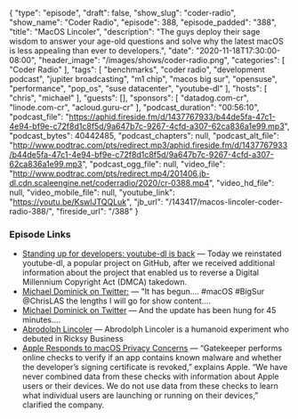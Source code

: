 {
  "type": "episode",
  "draft": false,
  "show_slug": "coder-radio",
  "show_name": "Coder Radio",
  "episode": 388,
  "episode_padded": "388",
  "title": "MacOS Lincoler",
  "description": "The guys deploy their sage wisdom to answer your age-old questions and solve why the latest macOS is less appealing than ever to developers.",
  "date": "2020-11-18T17:30:00-08:00",
  "header_image": "/images/shows/coder-radio.png",
  "categories": [
    "Coder Radio"
  ],
  "tags": [
    "benchmarks",
    "coder radio",
    "development podcast",
    "jupiter broadcasting",
    "m1 chip",
    "macos big sur",
    "opensuse",
    "performance",
    "pop_os",
    "suse datacenter",
    "youtube-dl"
  ],
  "hosts": [
    "chris",
    "michael"
  ],
  "guests": [],
  "sponsors": [
    "datadog.com-cr",
    "linode.com-cr",
    "acloud.guru-cr"
  ],
  "podcast_duration": "00:56:10",
  "podcast_file": "https://aphid.fireside.fm/d/1437767933/b44de5fa-47c1-4e94-bf9e-c72f8d1c8f5d/9a647b7c-9267-4cfd-a307-62ca836a1e99.mp3",
  "podcast_bytes": 40442485,
  "podcast_chapters": null,
  "podcast_alt_file": "http://www.podtrac.com/pts/redirect.mp3/aphid.fireside.fm/d/1437767933/b44de5fa-47c1-4e94-bf9e-c72f8d1c8f5d/9a647b7c-9267-4cfd-a307-62ca836a1e99.mp3",
  "podcast_ogg_file": null,
  "video_file": "http://www.podtrac.com/pts/redirect.mp4/201406.jb-dl.cdn.scaleengine.net/coderradio/2020/cr-0388.mp4",
  "video_hd_file": null,
  "video_mobile_file": null,
  "youtube_link": "https://youtu.be/KswlJTQQLuk",
  "jb_url": "/143417/macos-lincoler-coder-radio-388/",
  "fireside_url": "/388"
}


### Episode Links

  * [Standing up for developers: youtube-dl is back](https://github.blog/2020-11-16-standing-up-for-developers-youtube-dl-is-back/ "Standing up for developers: youtube-dl is back") — Today we reinstated youtube-dl, a popular project on GitHub, after we received additional information about the project that enabled us to reverse a Digital Millennium Copyright Act (DMCA) takedown. 
  * [Michael Dominick on Twitter:](https://twitter.com/dominucco/status/1328042106162712579 "Michael Dominick on Twitter:") — "It has begun.... #macOS #BigSur @ChrisLAS the lengths I will go for show content.... 
  * [Michael Dominick on Twitter](https://twitter.com/dominucco/status/1328077757071372291 "Michael Dominick on Twitter") — And the update has been hung for 45 minutes....
  * [Abrodolph Lincoler](https://rickandmorty.fandom.com/wiki/Abrodolph_Lincoler "Abrodolph Lincoler") — Abrodolph Lincoler is a humanoid experiment who debuted in Ricksy Business
  * [Apple Responds to macOS Privacy Concerns](https://www.iphoneincanada.ca/mac/apple-responds-to-macos-privacy-concerns-explains-why-apps-were-slow-to-launch/ "Apple Responds to macOS Privacy Concerns") — “Gatekeeper performs online checks to verify if an app contains known malware and whether the developer’s signing certificate is revoked,” explains Apple. “We have never combined data from these checks with information about Apple users or their devices. We do not use data from these checks to learn what individual users are launching or running on their devices,” clarified the company.


